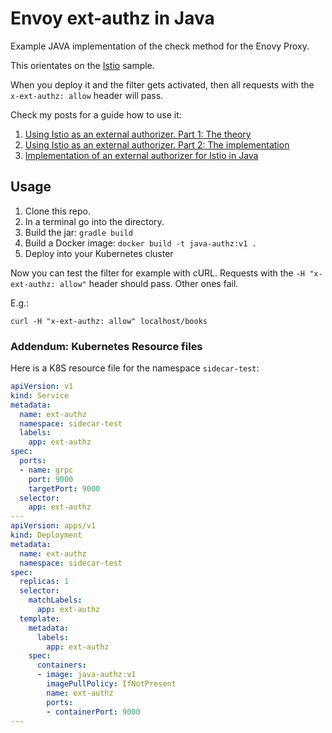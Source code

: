 # Envoy ext-authz in Java

Example JAVA implementation of the check method for the Enovy Proxy.

This orientates on the [Istio](https://github.com/istio/istio/tree/release-1.15/samples/extauthz) sample.

When you deploy it and the filter gets activated, then all requests with the `x-ext-authz: allow` header will pass.

Check my posts for a guide how to use it:

1. [Using Istio as an external authorizer. Part 1: The theory](https://blog.dkwr.de/development/istio-as-authorization-part-1/)
2. [Using Istio as an external authorizer. Part 2: The implementation
   ](https://blog.dkwr.de/development/istio-as-authorization-part-2/)
3. [Implementation of an external authorizer for Istio in Java
   ](https://blog.dkwr.de/development/ext-authz-java/)

## Usage

1. Clone this repo.
2. In a terminal go into the directory.
3. Build the jar: `gradle build`
4. Build a Docker image: `docker build -t java-authz:v1 .`
5. Deploy into your Kubernetes cluster

Now you can test the filter for example with cURL.
Requests with the `-H "x-ext-authz: allow"` header should pass. Other ones fail.

E.g.:

```
curl -H "x-ext-authz: allow" localhost/books
```

### Addendum: Kubernetes Resource files

Here is a K8S resource file for the namespace `sidecar-test`:

```yml
apiVersion: v1
kind: Service
metadata:
  name: ext-authz
  namespace: sidecar-test
  labels:
    app: ext-authz
spec:
  ports:
  - name: grpc
    port: 9000
    targetPort: 9000
  selector:
    app: ext-authz
---
apiVersion: apps/v1
kind: Deployment
metadata:
  name: ext-authz
  namespace: sidecar-test
spec:
  replicas: 1
  selector:
    matchLabels:
      app: ext-authz
  template:
    metadata:
      labels:
        app: ext-authz
    spec:
      containers:
      - image: java-authz:v1
        imagePullPolicy: IfNotPresent
        name: ext-authz
        ports:
        - containerPort: 9000
---
```